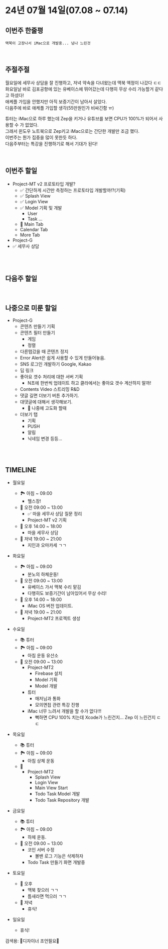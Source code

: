 # 24년 07월 14일(07.08 ~ 07.14)

## **이번주 한줄평**
```
맥북이 고장나서 iMac으로 개발중... 넘나 느린것
```

<br/>

## 주절주절
월요일에 세무사 상담을 잘 진행하고, 저녁 약속을 다녀왔는데 맥북 액정이 나갔다 ㄷㄷ   
화요일날 바로 김포공항에 있는 유베이스에 뛰어갔는데 다행히 무상 수리 가능할거 같다고 하셨다!   
애케플 가입을 안했지만 아직 보증기간이 남아서 살았다.    
다음주에 바로 애케플 가입할 생각(55만원인가 비싸긴함 ㅠ)   

튜터는 iMac으로 하루 했는데 Zep을 키거나 유튜브를 보면 CPU가 100%가 되어서 사용할 수 가 없었다.  
그래서 윈도우 노트북으로 Zep키고 iMac으로는 간단한 개발만 조금 했다.  
이번주는 뭔가 집중을 많이 못한듯 하다.  
다음주부터는 특강을 진행하기로 해서 기대가 된다!

<br/>

## 이번주 할일
- Project-MT v2 프로토타입 개발?
    - ✅ 간단하게 시간만 측정하는 프로토타입 개발할까!?(기획)
    - ✅ Splash View
    - ✅ Login View
    - ✅ Model 기획 및 개발
        - User
        - Task ...
    - 🚀 Main Tab
    - Calendar Tab
    - More Tab
- Project-G
- ✅ 세무사 상담
<br/>

<br/>

## 다음주 할일

<br/>

## 나중으로 미룬 할일
- Project-G
    - 콘텐츠 만들기 기획    
    - 콘텐츠 필터 만들기
        - 게임
        - 정렬
    - 다른탭갔을 때 콘텐츠 정지
    - Error Alert은 쉽게 사용할 수 있게 만들어놓음.
    - SNS 로그인 개발하기 Google, Kakao
    - 딥 링크 
    - 좋아요 갯수 처리에 대한 서버 기획
        - N초에 한번씩 업데이트 하고 클라에서는 좋아요 갯수 계산하지 말까!
    - Contents Video 스트리밍 R&D
    - 댓글 길면 더보기 버튼 추가하기.
    - 대댓글에 대해서 생각해보기.
        - 🫠 나중에 고도화 할때
    - 더보기 탭
        - 기획
        - PUSH
        - 알림
        - 닉네임 변경 등등...
<br/>
<br/>


## TIMELINE
- 월요일
    - 🏞️ 아침 ~ 09:00
        - 헬스장!
    - 🌅 오전 09:00 ~ 13:00 
        - ✅ 마을 세무사 상담 질문 정리
        - Project-MT v2 기획
    - 🌄 오후 14:00 ~ 18:00
        - 마을 세무사 상담
    - 🌇 저녁 19:00 ~ 21:00
        - 지인과 오마카세 ㄱㄱ

- 화요일
    - 🏞️ 아침 ~ 09:00
        - 분노의 하체운동!
    - 🌅 오전 09:00 ~ 13:00 
        - 유베이스 가서 맥북 수리 맡김
        - 다행히도 보증기간이 남아있어서 무상 수리!
    - 🌄 오후 14:00 ~ 18:00
        - iMac OS 버전 업데이트.
    - 🌇 저녁 19:00 ~ 21:00
        - Project-MT2 프로젝트 생성
- 수요일
    - 📚 튜터
    - 🏞️ 아침 ~ 09:00
        - 아침 운동 유산소
    - 🌅 오전 09:00 ~ 13:00 
        - Project-MT2
            - Firebase 설치
            - Model 기획
            - Model 개발
        - 튜터
            - 매저님과 통화
            - 모의면접 관련 특강 진행
        - iMac 너무 느려서 개발을 할 수가 없다!!!
            - 뻑하면 CPU 100% 치는데 Xcode가 느린건지... Zep 이 느린건지 ㄷㄷ
- 목요일
    - 📚 튜터
    - 🏞️ 아침 ~ 09:00
        - 아침 상체 운동
    - 🌅
        - Project-MT2 
            - Splash View
            - Login View
            - Main View Start
            - Todo Task Model 개발
            - Todo Task Repository 개발
- 금요일
    - 📚 튜터
    - 🏞️ 아침 ~ 09:00
        - 하체 운동.
    - 🌅 오전 09:00 ~ 13:00 
        - 코인 서버 수정
            - 볼밴 로그 기능은 삭제하자  
        - Todo Task 만들기 화면 개발중
- 토요일
    - 🌄 오후 
        - 맥북 찾으러 ㄱㄱ
        - 틈새라면 먹으러 ㄱㄱ
    - 🌇 저녁 
        - 휴식!
- 일요일
    - 휴식!


검색용:
🎨디자이너 조언필요🎨